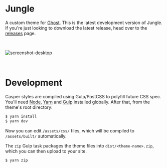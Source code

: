 # Jungle

A custom theme for [Ghost](http://github.com/tryghost/ghost/). This is the latest development version of Jungle. If you're just looking to download the latest release, head over to the [releases](https://github.com/florianschmidt1994/ghost-theme-jungle/releases) page.

&nbsp;

![screenshot-desktop](https://user-images.githubusercontent.com/6798306/73660366-55ff7600-4698-11ea-8eb3-6fed4c105211.png)

&nbsp;

# Development

Casper styles are compiled using Gulp/PostCSS to polyfill future CSS spec. You'll need [Node](https://nodejs.org/), [Yarn](https://yarnpkg.com/) and [Gulp](https://gulpjs.com) installed globally. After that, from the theme's root directory:

```bash
$ yarn install
$ yarn dev
```

Now you can edit `/assets/css/` files, which will be compiled to `/assets/built/` automatically.

The `zip` Gulp task packages the theme files into `dist/<theme-name>.zip`, which you can then upload to your site.

```bash
$ yarn zip
```
